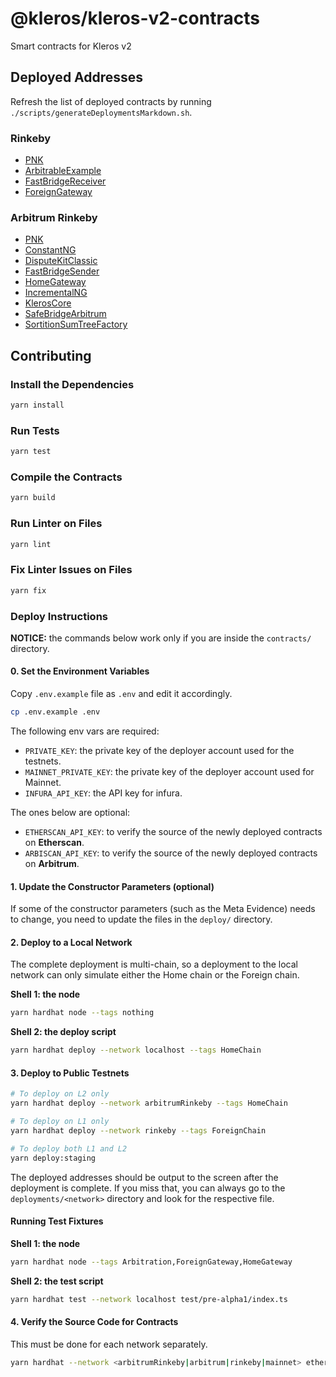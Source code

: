 # @kleros/kleros-v2-contracts

Smart contracts for Kleros v2

## Deployed Addresses

Refresh the list of deployed contracts by running `./scripts/generateDeploymentsMarkdown.sh`.

### Rinkeby

- [PNK](https://rinkeby.etherscan.io/token/0x14aba1fa8a31a8649e8098ad067b739cc5708f30)
- [ArbitrableExample](https://rinkeby.etherscan.io/address/0xf2a59723c5d625D646668E0B615B5764c3F81540)
- [FastBridgeReceiver](https://rinkeby.etherscan.io/address/0xD78DCddE2C5a2Bd4BB246Bc7dB6994b95f7c442C)
- [ForeignGateway](https://rinkeby.etherscan.io/address/0xf02733d9e5CbfE67B54F165b0277E1995106D526)

### Arbitrum Rinkeby

- [PNK](https://testnet.arbiscan.io/token/0x364530164a2338cdba211f72c1438eb811b5c639)
- [ConstantNG](https://testnet.arbiscan.io/address/0x4401A368dea8D5761AEEFfd3c4a674086dea0666)
- [DisputeKitClassic](https://testnet.arbiscan.io/address/0xed12799915180a257985631fbD2ead261eD838cf)
- [FastBridgeSender](https://testnet.arbiscan.io/address/0x0b9e03455Fed83f209Fa7ce596c93ba6aBAd1f46)
- [HomeGateway](https://testnet.arbiscan.io/address/0x2Aa1f82d363f79c1E7a4CcF955Fb7E4306b9B260)
- [IncrementalNG](https://testnet.arbiscan.io/address/0x95Ad12eF4B5baF332aa46d1EaE9922066Fd6fE4A)
- [KlerosCore](https://testnet.arbiscan.io/address/0xd08452AEE7ab5bE3BF6733BA0d3F0CFdaf060Aa2)
- [SafeBridgeArbitrum](https://testnet.arbiscan.io/address/0x1406bC99873d16Cde3491F809f1Af9442cb5A338)
- [SortitionSumTreeFactory](https://testnet.arbiscan.io/address/0xf02733d9e5CbfE67B54F165b0277E1995106D526)

## Contributing

### Install the Dependencies

```bash
yarn install
```

### Run Tests

```bash
yarn test
```

### Compile the Contracts

```bash
yarn build
```

### Run Linter on Files

```bash
yarn lint
```

### Fix Linter Issues on Files

```bash
yarn fix
```

### Deploy Instructions

**NOTICE:** the commands below work only if you are inside the `contracts/` directory.

#### 0. Set the Environment Variables

Copy `.env.example` file as `.env` and edit it accordingly.

```bash
cp .env.example .env
```

The following env vars are required:

- `PRIVATE_KEY`: the private key of the deployer account used for the testnets.
- `MAINNET_PRIVATE_KEY`: the private key of the deployer account used for Mainnet.
- `INFURA_API_KEY`: the API key for infura.

The ones below are optional:

- `ETHERSCAN_API_KEY`: to verify the source of the newly deployed contracts on **Etherscan**.
- `ARBISCAN_API_KEY`: to verify the source of the newly deployed contracts on **Arbitrum**.

#### 1. Update the Constructor Parameters (optional)

If some of the constructor parameters (such as the Meta Evidence) needs to change, you need to update the files in the `deploy/` directory.

#### 2. Deploy to a Local Network

The complete deployment is multi-chain, so a deployment to the local network can only simulate either the Home chain or the Foreign chain.

**Shell 1: the node**

```bash
yarn hardhat node --tags nothing
```

**Shell 2: the deploy script**

```bash
yarn hardhat deploy --network localhost --tags HomeChain
```

#### 3. Deploy to Public Testnets

```bash
# To deploy on L2 only
yarn hardhat deploy --network arbitrumRinkeby --tags HomeChain

# To deploy on L1 only
yarn hardhat deploy --network rinkeby --tags ForeignChain

# To deploy both L1 and L2
yarn deploy:staging
```

The deployed addresses should be output to the screen after the deployment is complete.
If you miss that, you can always go to the `deployments/<network>` directory and look for the respective file.

#### Running Test Fixtures

**Shell 1: the node**

```bash
yarn hardhat node --tags Arbitration,ForeignGateway,HomeGateway
```

**Shell 2: the test script**

```bash
yarn hardhat test --network localhost test/pre-alpha1/index.ts
```

#### 4. Verify the Source Code for Contracts

This must be done for each network separately.

```bash
yarn hardhat --network <arbitrumRinkeby|arbitrum|rinkeby|mainnet> etherscan-verify
```
